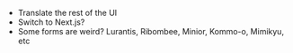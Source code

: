 - Translate the rest of the UI
- Switch to Next.js?
- Some forms are weird? Lurantis, Ribombee, Minior, Kommo-o, Mimikyu, etc
